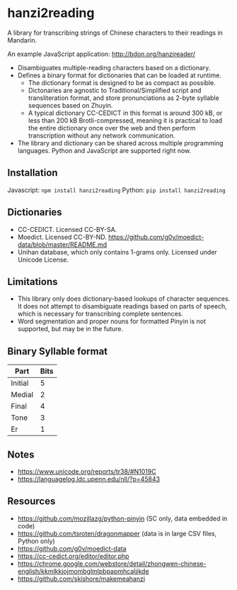 # hanzi2reading

A library for transcribing strings of Chinese characters to their readings in Mandarin.

An example JavaScript application: http://bdon.org/hanzireader/

* Disambiguates multiple-reading characters based on a dictionary.
* Defines a binary format for dictionaries that can be loaded at runtime.
  * The dictionary format is designed to be as compact as possible.
  * Dictonaries are agnostic to Traditional/Simplified script and transliteration format, and store pronunciations as 2-byte syllable sequences based on Zhuyin.
  * A typical dictionary CC-CEDICT in this format is around 300 kB, or less than 200 kB Brotli-compressed, meaning it is practical to load the entire dictionary once over the web and then perform transcription without any network communication.
* The library and dictionary can be shared across multiple programming languages. Python and JavaScript are supported right now.

## Installation

Javascript: `npm install hanzi2reading`
Python: `pip install hanzi2reading`

## Dictionaries

* CC-CEDICT. Licensed CC-BY-SA.
* Moedict. Licensed CC-BY-ND. https://github.com/g0v/moedict-data/blob/master/README.md
* Unihan database, which only contains 1-grams only. Licensed under Unicode License.

## Limitations

* This library only does dictionary-based lookups of character sequences. It does not attempt to disambiguate readings based on parts of speech, which is necessary for transcribing complete sentences. 
* Word segmentation and proper nouns for formatted Pinyin is not supported, but may be in the future.

## Binary Syllable format

Part | Bits
--- | ---
Initial | 5
Medial | 2
Final | 4
Tone | 3
Er | 1

## Notes
* https://www.unicode.org/reports/tr38/#N1019C
* https://languagelog.ldc.upenn.edu/nll/?p=45843

## Resources
* https://github.com/mozillazg/python-pinyin (SC only, data embedded in code)
* https://github.com/tsroten/dragonmapper (data is in large CSV files, Python only)
* https://github.com/g0v/moedict-data
* https://cc-cedict.org/editor/editor.php
* https://chrome.google.com/webstore/detail/zhongwen-chinese-english/kkmlkkjojmombglmlpbpapmhcaljjkde
* https://github.com/skishore/makemeahanzi

